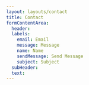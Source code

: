 ```yaml
---
layout: layouts/contact
title: Contact
formContentArea:
  header:
  labels:
    email: Email
    message: Message
    name: Name
    sendMessage: Send Message
    subject: Subject
  subHeader:
  text:
---
```

